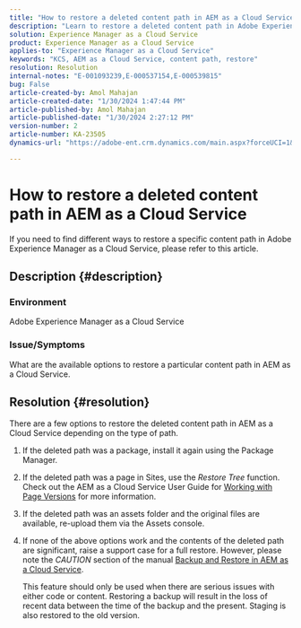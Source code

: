 ```yaml
---
title: "How to restore a deleted content path in AEM as a Cloud Service"
description: "Learn to restore a deleted content path in Adobe Experience Manager as a Cloud Service."
solution: Experience Manager as a Cloud Service
product: Experience Manager as a Cloud Service
applies-to: "Experience Manager as a Cloud Service"
keywords: "KCS, AEM as a Cloud Service, content path, restore"
resolution: Resolution
internal-notes: "E-001093239,E-000537154,E-000539815"
bug: False
article-created-by: Amol Mahajan
article-created-date: "1/30/2024 1:47:44 PM"
article-published-by: Amol Mahajan
article-published-date: "1/30/2024 2:27:12 PM"
version-number: 2
article-number: KA-23505
dynamics-url: "https://adobe-ent.crm.dynamics.com/main.aspx?forceUCI=1&pagetype=entityrecord&etn=knowledgearticle&id=fa8c8323-76bf-ee11-9079-6045bd006793"

---
```

# How to restore a deleted content path in AEM as a Cloud Service


If you need to find different ways to restore a specific content path in Adobe Experience Manager as a Cloud Service, please refer to this article.

## Description {#description}


### <b>Environment</b>

Adobe Experience Manager as a Cloud Service



### <b>Issue/Symptoms</b>

What are the available options to restore a particular content path in AEM as a Cloud Service.


## Resolution {#resolution}


There are a few options to restore the deleted content path in AEM as a Cloud Service depending on the type of path.

1. If the deleted path was a package, install it again using the Package Manager.


2. If the deleted path was a page in Sites, use the *Restore Tree* function. Check out the AEM as a Cloud Service User Guide for [Working with Page Versions](https://experienceleague.adobe.com/docs/experience-manager-cloud-service/content/sites/authoring/features/page-versions.html) for more information.


3. If the deleted path was an assets folder and the original files are available, re-upload them via the Assets console.


4. If none of the above options work and the contents of the deleted path are significant, raise a support case for a full restore. However, please note the *CAUTION* section of the manual [Backup and Restore in AEM as a Cloud Service](https://experienceleague.adobe.com/docs/experience-manager-cloud-service/content/operations/backup.html).

    This feature should only be used when there are serious issues with either code or content. Restoring a backup will result in the loss of recent data between the time of the backup and the present. Staging is also restored to the old version.

